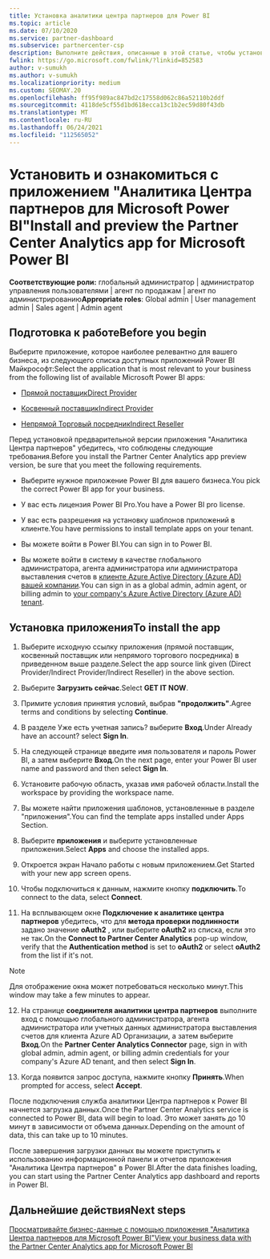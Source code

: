 ```yaml
---
title: Установка аналитики центра партнеров для Power BI
ms.topic: article
ms.date: 07/10/2020
ms.service: partner-dashboard
ms.subservice: partnercenter-csp
description: Выполните действия, описанные в этой статье, чтобы установить и просмотреть приложение аналитики центра партнеров для Power BI (для прямых партнеров в CSP).
fwlink: https://go.microsoft.com/fwlink/?linkid=852583
author: v-sumukh
ms.author: v-sumukh
ms.localizationpriority: medium
ms.custom: SEOMAY.20
ms.openlocfilehash: ff95f989ac847bd2c17558d062c86a52110b2ddf
ms.sourcegitcommit: 4118de5cf55d1bd618ecca13c1b2ec59d80f43db
ms.translationtype: MT
ms.contentlocale: ru-RU
ms.lasthandoff: 06/24/2021
ms.locfileid: "112565052"
---
```

# <a name="install-and-preview-the-partner-center-analytics-app-for-microsoft-power-bi"></a><span data-ttu-id="068ee-103">Установить и ознакомиться с приложением "Аналитика Центра партнеров для Microsoft Power BI"</span><span class="sxs-lookup"><span data-stu-id="068ee-103">Install and preview the Partner Center Analytics app for Microsoft Power BI</span></span>


<span data-ttu-id="068ee-104">**Соответствующие роли:** глобальный администратор | администратор управления пользователями | агент по продажам | агент по администрированию</span><span class="sxs-lookup"><span data-stu-id="068ee-104">**Appropriate roles**: Global admin | User management admin | Sales agent | Admin agent</span></span>

## <a name="before-you-begin"></a><span data-ttu-id="068ee-105">Подготовка к работе</span><span class="sxs-lookup"><span data-stu-id="068ee-105">Before you begin</span></span>

<span data-ttu-id="068ee-106">Выберите приложение, которое наиболее релевантно для вашего бизнеса, из следующего списка доступных приложений Power BI Майкрософт:</span><span class="sxs-lookup"><span data-stu-id="068ee-106">Select the application that is most relevant to your business from the following list of available Microsoft Power BI apps:</span></span>

- [<span data-ttu-id="068ee-107">Прямой поставщик</span><span class="sxs-lookup"><span data-stu-id="068ee-107">Direct Provider</span></span>](https://appsource.microsoft.com/product/power-bi/partnercenteranalytics.direct_provider_partner_analytics)

- [<span data-ttu-id="068ee-108">Косвенный поставщик</span><span class="sxs-lookup"><span data-stu-id="068ee-108">Indirect Provider</span></span>](https://appsource.microsoft.com/product/power-bi/partnercenteranalytics.indirect_provider_partner_analytics)

- [<span data-ttu-id="068ee-109">Непрямой Торговый посредник</span><span class="sxs-lookup"><span data-stu-id="068ee-109">Indirect Reseller</span></span>](https://appsource.microsoft.com/product/power-bi/partnercenteranalytics.indirect_reseller_partner_analytics)

<span data-ttu-id="068ee-110">Перед установкой предварительной версии приложения "Аналитика Центра партнеров" убедитесь, что соблюдены следующие требования.</span><span class="sxs-lookup"><span data-stu-id="068ee-110">Before you install the Partner Center Analytics app preview version, be sure that you meet the following requirements.</span></span>

- <span data-ttu-id="068ee-111">Выберите нужное приложение Power BI для вашего бизнеса.</span><span class="sxs-lookup"><span data-stu-id="068ee-111">You pick the correct Power BI app for your business.</span></span>

- <span data-ttu-id="068ee-112">У вас есть лицензия Power BI Pro.</span><span class="sxs-lookup"><span data-stu-id="068ee-112">You have a Power BI pro license.</span></span>

- <span data-ttu-id="068ee-113">У вас есть разрешения на установку шаблонов приложений в клиенте.</span><span class="sxs-lookup"><span data-stu-id="068ee-113">You have permissions to install template apps on your tenant.</span></span>

- <span data-ttu-id="068ee-114">Вы можете войти в Power BI.</span><span class="sxs-lookup"><span data-stu-id="068ee-114">You can sign in to Power BI.</span></span>

- <span data-ttu-id="068ee-115">Вы можете войти в систему в качестве глобального администратора, агента администратора или администратора выставления счетов в [клиенте Azure Active Directory (Azure AD) вашей компании](azure-active-directory-tenants-and-partner-center.md).</span><span class="sxs-lookup"><span data-stu-id="068ee-115">You can sign in as a global admin, admin agent, or billing admin to [your company's Azure Active Directory (Azure AD) tenant](azure-active-directory-tenants-and-partner-center.md).</span></span>

## <a name="to-install-the-app"></a><span data-ttu-id="068ee-116">Установка приложения</span><span class="sxs-lookup"><span data-stu-id="068ee-116">To install the app</span></span>

1. <span data-ttu-id="068ee-117">Выберите исходную ссылку приложения (прямой поставщик, косвенный поставщик или непрямого торгового посредника) в приведенном выше разделе.</span><span class="sxs-lookup"><span data-stu-id="068ee-117">Select the app source link given (Direct Provider/Indirect Provider/Indirect Reseller) in the above section.</span></span>

2. <span data-ttu-id="068ee-118">Выберите **Загрузить сейчас**.</span><span class="sxs-lookup"><span data-stu-id="068ee-118">Select **GET IT NOW**.</span></span> 

3. <span data-ttu-id="068ee-119">Примите условия принятия условий, выбрав **"продолжить"**.</span><span class="sxs-lookup"><span data-stu-id="068ee-119">Agree terms and conditions by selecting **Continue**.</span></span>

4. <span data-ttu-id="068ee-120">В разделе Уже есть учетная запись? выберите **Вход**.</span><span class="sxs-lookup"><span data-stu-id="068ee-120">Under Already have an account? select **Sign In**.</span></span>

5. <span data-ttu-id="068ee-121">На следующей странице введите имя пользователя и пароль Power BI, а затем выберите **Вход**.</span><span class="sxs-lookup"><span data-stu-id="068ee-121">On the next page, enter your Power BI user name and password and then select **Sign In**.</span></span>

6. <span data-ttu-id="068ee-122">Установите рабочую область, указав имя рабочей области.</span><span class="sxs-lookup"><span data-stu-id="068ee-122">Install the workspace by providing the workspace name.</span></span>

7. <span data-ttu-id="068ee-123">Вы можете найти приложения шаблонов, установленные в разделе "приложения".</span><span class="sxs-lookup"><span data-stu-id="068ee-123">You can find the template apps installed under Apps Section.</span></span>

8. <span data-ttu-id="068ee-124">Выберите **приложения** и выберите установленные приложения.</span><span class="sxs-lookup"><span data-stu-id="068ee-124">Select **Apps** and choose the installed apps.</span></span>

9. <span data-ttu-id="068ee-125">Откроется экран Начало работы с новым приложением.</span><span class="sxs-lookup"><span data-stu-id="068ee-125">Get Started with your new app screen opens.</span></span>

10. <span data-ttu-id="068ee-126">Чтобы подключиться к данным, нажмите кнопку **подключить**.</span><span class="sxs-lookup"><span data-stu-id="068ee-126">To connect to the data, select **Connect**.</span></span>

11. <span data-ttu-id="068ee-127">На всплывающем окне **Подключение к аналитике центра партнеров** убедитесь, что для **метода проверки подлинности** задано значение **oAuth2** , или выберите **oAuth2** из списка, если это не так.</span><span class="sxs-lookup"><span data-stu-id="068ee-127">On the **Connect to Partner Center Analytics** pop-up window, verify that the **Authentication method** is set to **oAuth2** or select **oAuth2** from the list if it's not.</span></span> 

> [!NOTE]  
>  <span data-ttu-id="068ee-128">Для отображение окна может потребоваться несколько минут.</span><span class="sxs-lookup"><span data-stu-id="068ee-128">This window may take a few minutes to appear.</span></span>

12. <span data-ttu-id="068ee-129">На странице **соединителя аналитики центра партнеров** выполните вход с помощью глобального администратора, агента администратора или учетных данных администратора выставления счетов для клиента Azure AD Организации, а затем выберите **Вход**.</span><span class="sxs-lookup"><span data-stu-id="068ee-129">On the **Partner Center Analytics Connector** page, sign in with global admin, admin agent, or billing admin credentials for your company's Azure AD tenant, and then select **Sign In**.</span></span>
 
13. <span data-ttu-id="068ee-130">Когда появится запрос доступа, нажмите кнопку **Принять**.</span><span class="sxs-lookup"><span data-stu-id="068ee-130">When prompted for access, select **Accept**.</span></span> 

<span data-ttu-id="068ee-131">После подключения служба аналитики Центра партнеров к Power BI начнется загрузка данных.</span><span class="sxs-lookup"><span data-stu-id="068ee-131">Once the Partner Center Analytics service is connected to Power BI, data will begin to load.</span></span> <span data-ttu-id="068ee-132">Это может занять до 10 минут в зависимости от объема данных.</span><span class="sxs-lookup"><span data-stu-id="068ee-132">Depending on the amount of data, this can take up to 10 minutes.</span></span> 

<span data-ttu-id="068ee-133">После завершения загрузки данных вы можете приступить к использованию информационной панели и отчетов приложения "Аналитика Центра партнеров" в Power BI.</span><span class="sxs-lookup"><span data-stu-id="068ee-133">After the data finishes loading, you can start using the Partner Center Analytics app dashboard and reports in Power BI.</span></span>

## <a name="next-steps"></a><span data-ttu-id="068ee-134">Дальнейшие действия</span><span class="sxs-lookup"><span data-stu-id="068ee-134">Next steps</span></span>

[<span data-ttu-id="068ee-135">Просматривайте бизнес-данные с помощью приложения "Аналитика Центра партнеров для Microsoft Power BI"</span><span class="sxs-lookup"><span data-stu-id="068ee-135">View your business data with the Partner Center Analytics app for Microsoft Power BI</span></span>](power-bi-app-for-direct-partners-use.md)
